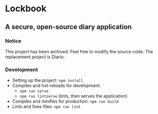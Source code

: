 # Lockbook
## A secure, open-source diary application

### Notice
This project has been archived. Feel free to modify the source code. The replacement project is Diario.

### Development
* Setting up the project: `npm install`
* Compiles and hot-reloads for development: 
    * `npm run serve`
    * `npm run lintserve` (lints, then serves the application)
* Compiles and minifies for production: `npm run build`
* Lints and fixes files: `npm run lint`
